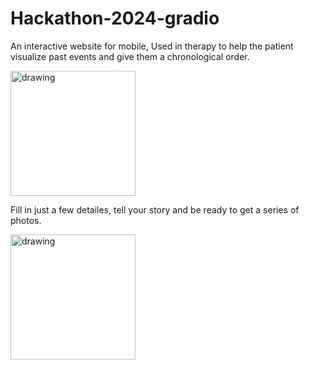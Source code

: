 ﻿# Hackathon-2024-gradio

An interactive website for mobile, Used in therapy to help the patient visualize past events and give them a chronological order.

<img src="https://github.com/ItamarFriedman/Hackathon-2024-gradio/assets/102632171/3a21687e-4af1-40bc-b754-82f6df0adad7" alt="drawing" width="200" style="vertical-align:bottom"/>

Fill in just a few detailes, tell your story and be ready to get a series of photos.

<img src="https://github.com/ItamarFriedman/Hackathon-2024-gradio/assets/102632171/e98f60a5-d007-4a95-b519-211e8ee75702" alt="drawing" width="200" style="vertical-align:bottom"/>



